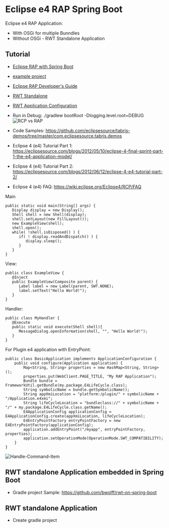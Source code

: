 # Eclipse e4 RAP Spring Boot
Eclipse e4 RAP Application:
- With OSGi for multiple Bunndles
- Without OSGi - RWT Standalone Application

## Tutorial
- [Eclipse RAP with Spring Boot](https://www.javacodegeeks.com/2018/11/eclipse-rap-spring-boot.html)
- [example project](https://github.com/bwolff/rwt-on-spring-boot)
- [Eclipse RAP Developer's Guide](https://www.eclipse.org/rap/developers-guide/)
- [RWT Standalone](https://www.eclipse.org/rap/developers-guide/devguide.php?topic=rwt-standalone.html&version=3.20)
- [RWT Application Configuration](https://www.eclipse.org/rap/developers-guide/devguide.php?topic=application-configuration.html&version=3.20)
- Run in Debug:  ./gradlew bootRoot -Dlogging.level.root=DEBUG
![RCP vs RAP](http://file.itpub.net/forum/itpub/attachment/day_090706/20090706_62f02d78bd33e0c81efdo3T6I3wMso7j.jpg)

- Code Samples: https://github.com/eclipsesource/tabris-demos/tree/master/com.eclipsesource.tabris.demos
- Eclipse 4 (e4) Tutorial Part 1: https://eclipsesource.com/blogs/2012/05/10/eclipse-4-final-sprint-part-1-the-e4-application-model/
- Eclipse 4 (e4) Tutorial Part 2: https://eclipsesource.com/blogs/2012/06/12/eclipse-4-e4-tutorial-part-2/
- Eclipse 4 (e4) FAQ: https://wiki.eclipse.org/Eclipse4/RCP/FAQ

Main
```
public static void main(String[] args) {
   Display display = new Display();
   Shell shell = new Shell(display);
   shell.setLayout(new FillLayout());
   new ExampleView(shell);
   shell.open();
   while( !shell.isDisposed() ) {
      if( ! display.readAndDispatch() ) {
         display.sleep();
      }
   }
}
```
View:
```
public class ExampleView {
   @Inject
   public ExampleView(Composite parent) {
      Label label = new Label(parent, SWT.NONE);
      label.setText("Hello World!");
   }
}
```
Handler:
```
public class MyHandler {
   @Execute
   public static void execute(Shell shell){
      MessageDialog.openInformation(shell, "", "Hello World!");
   }
}
```
For Plugin e4 application with EntryPoint:
```
public class BasicApplication implements ApplicationConfiguration {
    public void configure(Application application) {
        Map<String, String> properties = new HashMap<String, String>();
        properties.put(WebClient.PAGE_TITLE, "My RAP Application");
        Bundle bundle = FrameworkUtil.getBundle(my.package.E4LifeCycle.class);
        String symbolicName = bundle.getSymbolicName();
        String appXmiLocation = "platform:/plugin/" + symbolicName + "/Application.e4xmi";
        String lifeCycleLocation = "bundleclass://" + symbolicName + "/" + my.package.E4LifeCycle.class.getName();
        E4ApplicationConfig applicationConfig = E4ApplicationConfig.create(appXmiLocation, lifeCycleLocation);
        E4EntryPointFactory entryPointFactory = new E4EntryPointFactory(applicationConfig);
        application.addEntryPoint("/myapp", entryPointFactory, properties);
        application.setOperationMode(OperationMode.SWT_COMPATIBILITY);
    }
}
```
![Handle-Command-Item](https://eclipsesource.com/wp-content/uploads/2012/06/image09.png)


## RWT standalone Application embedded in Spring Boot
- Gradle project Sample: https://github.com/bwolff/rwt-on-spring-boot

## RWT standalone Application 
- Create gradle project
